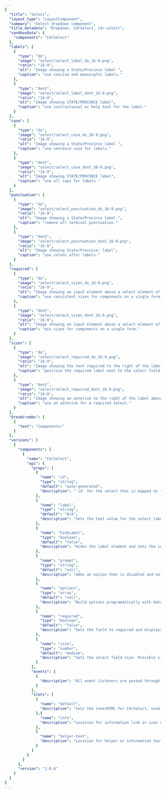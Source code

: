 ```yaml
---
{
  "title": "Select",
  "layout_type": "LayoutComponent",
  "summary": "Select dropdown component",
  "title_metadata": "Dropdown, CdrSelect, cdr-select",
  "sandboxData": {
    "components": "CdrSelect"
  },
  "labels": [
    {
      "type": "do",
      "image": "select/select_label_do_16-9.png",
      "ratio": "16-9",
      "alt": "Image showing a State/Province label ",
      "caption": "use concise and meaningful labels."
    },
    {
      "type": "dont",
      "image": "select/select_label_dont_16-9.png",
      "ratio": "16-9",
      "alt": "Image showing STATE/PROVINCE label",
      "caption": "use instructional or help text for the label."
    }
  ],
  "case": [
    {
      "type": "do",
      "image": "select/select_case_do_16-9.png",
      "ratio": "16-9",
      "alt": "Image showing a State/Province label ",
      "caption": "use sentence case for labels."
    },
    {
      "type": "dont",
      "image": "select/select_case_dont_16-9.png",
      "ratio": "16-9",
      "alt": "Image showing STATE/PROVINCE label",
      "caption": "use all caps for labels."
    }
  ],
  "punctuation": [
    {
      "type": "do",
      "image": "select/select_punctuation_do_16-9.png",
      "ratio": "16-9",
      "alt": "Image showing a State/Province label ",
      "caption": "remove all terminal punctuation."
    },
    {
      "type": "dont",
      "image": "select/select_punctuation_dont_16-9.png",
      "ratio": "16-9",
      "alt": "Image showing State/Province: label",
      "caption": "use colons after labels."
    }
  ],
  "required": [
    {
      "type": "do",
      "image": "select/select_sizes_do_16-9.png",
      "ratio": "16-9",
      "alt": "Image showing an input element above a select element of the same size",
      "caption": "use consistent sizes for components on a single form."
    },
    {
      "type": "dont",
      "image": "select/select_sizes_dont_16-9.png",
      "ratio": "16-9",
      "alt": "Image showing an input element above a select element of a different size",
      "caption": "mix sizes for components on a single form."
    }
  ],
  "sizes": [
    {
      "type": "do",
      "image": "select/select_required_do_16-9.png",
      "ratio": "16-9",
      "alt": "Image showing the text required to the right of the label above the select element",
      "caption": "position the required label next to the select field label."
    },
    {
      "type": "dont",
      "image": "select/select_required_dont_16-9.png",
      "ratio": "16-9",
      "alt": "Image showing an asterisk to the right of the label above the select element",
      "caption": "use an asterisk for a required select."
    }
  ],
  "breadcrumbs": [
    {
      "text": "Components/"
    }
  ],
  "versions": [
    {
      "components": [
        {
          "name": "CdrSelect",
          "api": {
            "props": [
              {
                "name": "id",
                "type": "string",
                "default": "auto-generated",
                "description": "`id` for the select that is mapped to the label `for` attribute. If one is not provided, it will be generated."
              },
              {
                "name": "label",
                "type": "string",
                "default": "N/A",
                "description": "Sets the text value for the select label.  Required for a11y compliance.  Use ‘hideLabel’ if the label display is not desired. Required."
              },
              {
                "name": "hideLabel",
                "type": "boolean",
                "default": "false",
                "description": "Hides the label element and sets the input ‘aria-label’ to the value of the ‘label’ prop for a11y compliance."
              },
              {
                "name": "prompt",
                "type": "string",
                "default": "null",
                "description": "Adds an option that is disabled and selected by default to serve as a `placeholder` for the select."
              },
              {
                "name": "options",
                "type": "array",
                "default": "null",
                "description": "Build options programatically with data. Provide an array of objects [{ text: String, value: String}] for greater control or provide an array of strings ['String'] for simpler setup (value and text will be the same)."
              },
              {
                "name": "required",
                "type": "boolean",
                "default": "false",
                "description": "Sets the field to required and displays the text “Required” next to the input label"
              },
              {
                "name": "size",
                "type": "number",
                "default": "medium",
                "description": "Sets the select field size. Possible sizes are: {  ‘medium’  |  ‘large’  }. Also works with responsive breakpoints. Breakpoint values are: xs, sm, md, and lg. Examples: { 'small' | 'medium' | 'large' | 'large@sm' }"
              }
            ],
            "events": [
              {
                "description": "All event listeners are passed through to the <select> element."
              }
            ],
            "slots": [
              {
                "name": "default",
                "description": "Sets the innerHTML for CdrSelect, used to pass in `<option>` tags. Leave empty if using the `options` prop."
              },{
                "name": "info",
                "description": "Location for information link or icon markup to the right above the select field."
              },
              {
                "name": "helper-text",
                "description": "Location for helper or information text to the left below the select field."
              }
            ]
          }
        }
      ],
      "version": "1.0.0"
    }
  ]
}
---
```


<cdr-doc-tabs>
<template slot="Overview">
<cdr-doc-table-of-contents-shell tab-name="Overview">

## Default

Basic select control with label.


<cdr-doc-example-code-pair repository-href="/src/components/select" :sandbox-data="$page.frontmatter.sandboxData" :backgroundToggle="false" :codeMaxHeight="false" :model="{defaultModel: '', defaultOptions: ['Option A', 'Option B', 'Option C', 'Option D']}">

```html
<cdr-select
  v-model="defaultModel"
  label="Select label"
  prompt="Prompt text"
  :options="defaultOptions"
/>
<br>
<cdr-select
  v-model="defaultModel"
  label="Select label"
  prompt="Prompt text"
  :options="defaultOptions"
  disabled
/>
```

</cdr-doc-example-code-pair>


## Bare

Basic select control with no label.

<cdr-doc-example-code-pair repository-href="/src/components/select" :sandbox-data="$page.frontmatter.sandboxData" :backgroundToggle="false" :codeMaxHeight="false" :model="{defaultModel: '', defaultOptions: ['Option A', 'Option B', 'Option C', 'Option D']}">

```html
<cdr-select
  v-model="defaultModel"
  label="Select label"
  prompt="Prompt text"
  :options="defaultOptions"
  hideLabel
/>
<br>
<cdr-select
  v-model="defaultModel"
  label="Select label"
  prompt="Prompt text"
  :options="defaultOptions"
  disabled
  hideLabel
/>
```

</cdr-doc-example-code-pair>


## Select with Link Text

Select control with link text on right.

<cdr-doc-example-code-pair repository-href="/src/components/select" :sandbox-data="$page.frontmatter.sandboxData" :backgroundToggle="false" :codeMaxHeight="false" :model="{defaultModel: '', defaultOptions: ['Option A', 'Option B', 'Option C', 'Option D']}">

```html
<cdr-select
  v-model="defaultModel"
  label="Select label"
  prompt="Prompt text"
  :options="defaultOptions"
>
  <template slot="info">
    <cdr-link href="#/">
      Info Link/Icon
    </cdr-link>
  </template>
</cdr-select>
<br>
<cdr-select
  v-model="defaultModel"
  label="Select label"
  prompt="Prompt text"
  :options="defaultOptions"
  disabled
>
  <template slot="info">
    <cdr-link href="#/">
      Info Link/Icon
    </cdr-link>
  </template>
</cdr-select>
```

</cdr-doc-example-code-pair>


## Select with Icon Above

Select control with icon above input field on right.



<cdr-doc-example-code-pair repository-href="/src/components/select" :sandbox-data="$page.frontmatter.sandboxData" :backgroundToggle="false" :codeMaxHeight="false" :model="{defaultModel: '', defaultOptions: ['Option A', 'Option B', 'Option C', 'Option D']}">

```html
<cdr-select
  v-model="defaultModel"
  label="Select label"
  prompt="Prompt text"
  :options="defaultOptions"
>
  <template slot="info">
    <icon-information-fill />
  </template>
</cdr-select>
<br>
<cdr-select
  v-model="defaultModel"
  label="Select label"
  prompt="Prompt text"
  :options="defaultOptions"
  disabled
>
  <template slot="info">
    <icon-information-fill />
  </template>
</cdr-select>
```

</cdr-doc-example-code-pair>


## Select with Helper Text

Input field with helper or hint text below the input field.

<cdr-doc-example-code-pair repository-href="/src/components/select" :sandbox-data="$page.frontmatter.sandboxData" :backgroundToggle="false" :codeMaxHeight="false" :model="{defaultModel: '', defaultOptions: ['Option A', 'Option B', 'Option C', 'Option D']}">

```html
<cdr-select
  v-model="defaultModel"
  label="Select label"
  prompt="Prompt text"
  :options="defaultOptions"
>
  <template slot="helper-text">
    This is helper text.
  </template>
</cdr-select>
<br>
<cdr-select
  v-model="defaultModel"
  label="Select label"
  prompt="Prompt text"
  :options="defaultOptions"
  disabled
>
  <template slot="helper-text">
    This is helper text.
  </template>
</cdr-select>
```

</cdr-doc-example-code-pair>


## Accessibility

To ensure that the usage of Select component complies with the accessibility guidelines:
+ Always provide a label for each select control
+ If hiding a label, use the [ aria-label ] attribute for the label contents

When using the [ aria-describedby ]:
+ [ aria-describedby ] attribute does not override the select label
+ Use this attribute in addition to a label
+ Can be used to reference descriptions that appear as 'tooltips'

This component has compliance with WCAG guidelines by:
+ Requiring a value for the [ label ] field
+ When hiding a label, the [ aria-label ] attribute is set to the [ label ] value


</cdr-doc-table-of-contents-shell>
</template>

<template slot="Guidelines">
<cdr-doc-table-of-contents-shell>

## Use When

+ Choosing an option from a predefined set of values
+ Recommending a default option for most users


## Don't Use When

+ Viewing or comparing all options is needed. Instead, use [Radio Buttons](https://rei.github.io/rei-cedar-docs/components/radio/)
+ Displaying a limited number of options. Instead, use [Radio Buttons](https://rei.github.io/rei-cedar-docs/components/radio/)
+ Displaying a yes or no selection. Instead, use [Radio Buttons](https://rei.github.io/rei-cedar-docs/components/radio/)
+ Turning an option on or off. Instead, use [Checkboxes](https://rei.github.io/rei-cedar-docs/components/checkboxes/)
+ Setting a value is required. Instead, use [Radio Buttons](https://rei.github.io/rei-cedar-docs/components/radio/)
+ Displaying more than 10 options. Instead, use [Inputs](https://rei.github.io/rei-cedar-docs/components/input/)
+ Sending the user to other areas of the site. Instead, use [Links](https://rei.github.io/rei-cedar-docs/components/links/)


## The Basics

Select and dropdown components tend to look similar, however have differing functionality. While select is used for selecting from a list of options and submitting that data, dropdowns contain links and take users elsewhere. Also, the select appearance is owned by the browser, whereas dropdowns can be styled.

Select components should be:
+ **Identifiable:** Select fields should indicate that users can change it’s value
+ **Findable:** It should be easy to find a select field among other elements
+ **Legible:** Select fields indicate their state such as enabled, focused, or disabled

### Options
+ Define width using CSS styles
+ Height options are medium and large. These variations can be used for creating media queries for responsive layouts, or to call more or less attention to the component. For an example of medium and large sizes, view [the Overview tab](https://rei.github.io/rei-cedar-docs/components/select/?active-tab=overview)


## Content

### Labels

+ Use concise and consistent labels that describes the meaning of the select field
+ Limit labels to 1–3 words and fewer than 20 characters, including spaces
+ Use sentence case only. Do not use all caps, title case, or lowercase.
+ Don’t use colons after labels

### Prompt Text

+ Limit prompt text to 1–3 words
+ Use descriptive prompt text for accessibility users who use screen readers to fill out forms

### Menu or List Text

+ Use sentence case
+ Simplify the list. If an option is rarely selected, consider removing it from the list
+ Use common sort order for menu items. Options include:
  + Frequency of use (recommended): For example, commonly-used credit cards would be listed first
  + Alpha: For example, state or city locations
  + Numeric: For example, distances or sizes

### Helper Text

+ Use helper text for hints or suggestions
+ If help text is long or complex, use a tooltip or popover that is opened from the support link on the right above the select field. Note that too much helper text can make a form look and feel difficult to use.

### Do / Don’t

<br/>

<do-dont :examples="$page.frontmatter.labels" />

// new images
do: https://drive.google.com/file/d/1sbJ5Cn4G8MuS0FwZybimfiJyT6wz9Hdg/view?usp=sharing
don't: https://drive.google.com/file/d/1PFBonE79BaUt7dVf-7VZSafEfG3ulQuC/view?usp=sharing

<do-dont :examples="$page.frontmatter.case" />

// new images
do: https://drive.google.com/file/d/1ln9lflUn2KpvzXon3DjSU2D1MCd_Uw6g/view?usp=sharing
don't: https://drive.google.com/file/d/104bUYbIhTIHfsSVhqY6cscvA6fhgE2Rq/view?usp=sharing

<do-dont :examples="$page.frontmatter.punctuation" />

// new images
do: https://drive.google.com/file/d/1XeYv3o1uSpvjOjBRcChgPMrSFFWkzxLa/view?usp=sharing
don't: https://drive.google.com/file/d/1417UyM2t6lNfcxiBPFcxbV6N8_jO1e53/view?usp=sharing


## Behavior

+ Avoid changing options in a dropdown menu based on the input from a different select field
+ Use a prompt in the format of “Select a…” or “Select category…”

### Required Fields

+ The text, “Required” will appear next to the input label if the status is required

### Validation

+ Validate the user’s data before form submission

### Do/Don't

<do-dont :examples="$page.frontmatter.required" />

// new images
do: https://drive.google.com/file/d/1daIhuCAuqANCz-rQw69QqbqbVmiY9HhV/view?usp=sharing
don't: https://drive.google.com/file/d/1DUVCy7wqLYOYQ39upIFVXUV7mhp_OINh/view?usp=sharing

<do-dont :examples="$page.frontmatter.sizes" />

// new images
do: https://drive.google.com/file/d/1pLPgRDzSWcEdRCZ1YjUDnT31TYiSADXD/view?usp=sharing
don't: https://drive.google.com/file/d/1QNEOwkBFNGY7t04qY-ZKXAnhGiGyHRYu/view?usp=sharing


</cdr-doc-table-of-contents-shell>
</template>

<template slot="API">
<cdr-doc-table-of-contents-shell>

## Props

<cdr-doc-api type="prop" :api-data="$page.frontmatter.versions[0].components[0].api.props"/>

## Slots

<cdr-doc-api type="slot" :api-data="$page.frontmatter.versions[0].components[0].api.slots" :slots-getting-started-link="false" />

## Events

<cdr-doc-api type="event" :api-data="$page.frontmatter.versions[0].components[0].api.events" />

## Usage

The **CdrSelect** component requires `v-model` to bind the selected value to your data model, as well as a `label` for accessibility.

```vue
<cdr-select
  label="Label Text"
  v-model="selected"
>
  <option value="1">
    1
  </option>
  <option value="2">
    2
  </option>
  <option value="3">
    3
  </option>
  <option value="4">
    4
  </option>
</cdr-select>
```

</cdr-doc-table-of-contents-shell>
</template>

</cdr-doc-tabs>
